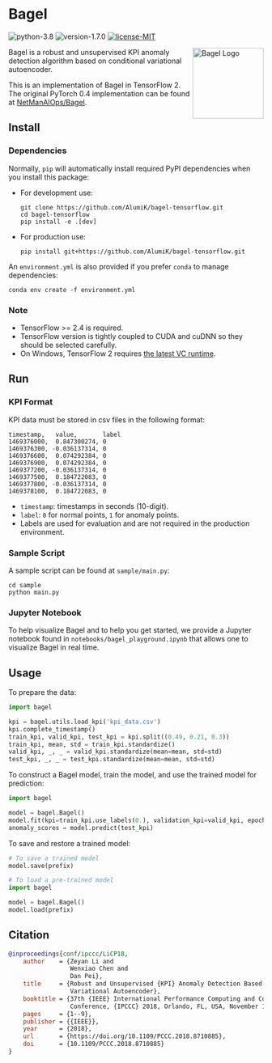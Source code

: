 # Bagel

![python-3.8](https://img.shields.io/badge/python-3.8-blue)
![version-1.7.0](https://img.shields.io/badge/version-1.7.0-blue)
[![license-MIT](https://img.shields.io/badge/license-MIT-green)](https://github.com/AlumiK/bagel-tensorflow/blob/main/LICENSE)

<img width="140" alt="Bagel Logo" align="right" src="https://www.svgrepo.com/show/275681/bagel.svg"/>

Bagel is a robust and unsupervised KPI anomaly detection algorithm based on conditional variational autoencoder.

This is an implementation of Bagel in TensorFlow 2. The original PyTorch 0.4 implementation can be found at
[NetManAIOps/Bagel](https://github.com/NetManAIOps/Bagel).

## Install

### Dependencies

Normally, `pip` will automatically install required PyPI dependencies when you install this package:

- For development use:

    ```
    git clone https://github.com/AlumiK/bagel-tensorflow.git
    cd bagel-tensorflow
    pip install -e .[dev]
    ```

- For production use:

    ```
    pip install git+https://github.com/AlumiK/bagel-tensorflow.git
    ```

An `environment.yml` is also provided if you prefer `conda` to manage dependencies:

```
conda env create -f environment.yml
```

### Note

- TensorFlow >= 2.4 is required.
- TensorFlow version is tightly coupled to CUDA and cuDNN so they should be selected carefully.
- On Windows, TensorFlow 2 requires
  [the latest VC runtime](https://support.microsoft.com/en-us/help/2977003/the-latest-supported-visual-c-downloads).

## Run

### KPI Format

KPI data must be stored in csv files in the following format:

```
timestamp,   value,       label
1469376000,  0.847300274, 0
1469376300, -0.036137314, 0
1469376600,  0.074292384, 0
1469376900,  0.074292384, 0
1469377200, -0.036137314, 0
1469377500,  0.184722083, 0
1469377800, -0.036137314, 0
1469378100,  0.184722083, 0
```

- `timestamp`: timestamps in seconds (10-digit).
- `label`: `0` for normal points, `1` for anomaly points.
- Labels are used for evaluation and are not required in the production environment.

### Sample Script

A sample script can be found at `sample/main.py`:

```
cd sample
python main.py
```

### Jupyter Notebook

To help visualize Bagel and to help you get started, we provide a Jupyter notebook found
in `notebooks/bagel_playground.ipynb` that allows one to visualize Bagel in real time.

## Usage

To prepare the data:

```python
import bagel

kpi = bagel.utils.load_kpi('kpi_data.csv')
kpi.complete_timestamp()
train_kpi, valid_kpi, test_kpi = kpi.split((0.49, 0.21, 0.3))
train_kpi, mean, std = train_kpi.standardize()
valid_kpi, _, _ = valid_kpi.standardize(mean=mean, std=std)
test_kpi, _, _ = test_kpi.standardize(mean=mean, std=std)
```

To construct a Bagel model, train the model, and use the trained model for prediction:

```python
import bagel

model = bagel.Bagel()
model.fit(kpi=train_kpi.use_labels(0.), validation_kpi=valid_kpi, epochs=epochs)
anomaly_scores = model.predict(test_kpi)
```

To save and restore a trained model:

```python
# To save a trained model
model.save(prefix)

# To load a pre-trained model
import bagel

model = bagel.Bagel()
model.load(prefix)
```

## Citation

```bibtex
@inproceedings{conf/ipccc/LiCP18,
    author    = {Zeyan Li and
                 Wenxiao Chen and
                 Dan Pei},
    title     = {Robust and Unsupervised {KPI} Anomaly Detection Based on Conditional
                 Variational Autoencoder},
    booktitle = {37th {IEEE} International Performance Computing and Communications
                 Conference, {IPCCC} 2018, Orlando, FL, USA, November 17-19, 2018},
    pages     = {1--9},
    publisher = {{IEEE}},
    year      = {2018},
    url       = {https://doi.org/10.1109/PCCC.2018.8710885},
    doi       = {10.1109/PCCC.2018.8710885}
}
```
